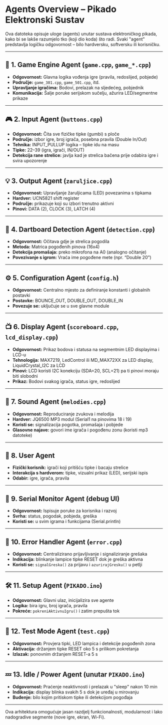 # Agents Overview – Pikado Elektronski Sustav

Ova datoteka opisuje uloge (agents) unutar sustava elektroničkog pikada, kako bi se lakše razumjelo tko (koji dio koda) što radi. Svaki "agent" predstavlja logičku odgovornost – bilo hardversku, softversku ili korisničku.

---

## 🧠 1. Game Engine Agent (`game.cpp`, `game_*.cpp`)

- **Odgovornost:** Glavna logika vođenja igre (pravila, redoslijed, pobjede)
- **Područje:** `game_301.cpp`, `game_501.cpp`, itd.
- **Upravljanje igračima:** Bodovi, prelazak na sljedećeg, pobjednik
- **Komunikacija:** Šalje poruke serijskom sučelju, ažurira LED/segmentne prikaze

---

## 🎮 2. Input Agent (`buttons.cpp`)

- **Odgovornost:** Čita sve fizičke tipke (gumbi) s ploče
- **Područje:** izbor igre, broj igrača, posebna pravila (Double In/Out)
- **Tehnika:** INPUT_PULLUP logika – tipke idu na masu
- **Tipke:** 22–39 (igra, igrači, IN/OUT)
- **Detekcija rane strelice:** javlja kad je strelica bačena prije odabira igre i svira upozorenje

---

## 💡 3. Output Agent (`zaruljice.cpp`)

- **Odgovornost:** Upravljanje žaruljicama (LED) povezanima s tipkama
- **Hardver:** UCN5821 shift register
- **Područje:** prikazuje koji su izbori trenutno aktivni
- **Pinovi:** DATA (2), CLOCK (3), LATCH (4)

---

## 🎯 4. Dartboard Detection Agent (`detection.cpp`)

- **Odgovornost:** Očitava gdje je strelica pogodila
- **Metoda:** Matrica pogođenih pinova (16x4)
- **Detekcija promašaja:** preko mikrofona na A0 (analogno očitanje)
- **Povezivanje s igrom:** Vraća ime pogođene mete (npr. “Double 20”)

---

## ⚙️ 5. Configuration Agent (`config.h`)

- **Odgovornost:** Centralno mjesto za definiranje konstanti i globalnih postavki
- **Postavke:** BOUNCE_OUT, DOUBLE_OUT, DOUBLE_IN
- **Povezuje se:** uključuje se u sve glavne module

---

## 📺 6. Display Agent (`scoreboard.cpp`, `lcd_display.cpp`)

- **Odgovornost:** Prikaz bodova i statusa na segmentnim LED displayima i LCD-u
- **Tehnologija:** MAX7219, LedControl ili MD_MAX72XX za LED display,
  LiquidCrystal_I2C za LCD
- **Pinovi:** LCD koristi I2C konekciju (SDA=20, SCL=21) pa ti pinovi moraju biti slobodni
- **Prikaz:** Bodovi svakog igrača, status igre, redoslijed

---
## 🎵 7. Sound Agent (`melodies.cpp`)

- **Odgovornost:** Reproduciranje zvukova i melodija
- **Hardver:** JQ6500 MP3 modul (Serial1 na pinovima 18 i 19)
- **Koristi se:** signalizacija pogotka, promašaja i pobjede
- **Glasovne najave:** govori ime igrača i pogođenu zonu (koristi mp3 datoteke)

---

## 👤 8. User Agent

- **Fizički korisnik:** igrači koji pritišću tipke i bacaju strelice
- **Interakcija s hardverom:** tipke, vizualni prikaz (LED), serijski ispis
- **Odabir:** igre, igrača, pravila

---

## 📡 9. Serial Monitor Agent (debug UI)

- **Odgovornost:** Ispisuje poruke za korisnika i razvoj
- **Svrha:** status, pogodak, pobjeda, greška
- **Koristi se:** u svim igrama i funkcijama (Serial.println)

---

## 🚨 10. Error Handler Agent (`error.cpp`)

- **Odgovornost:** Centralizirano prijavljivanje i signaliziranje grešaka
- **Indikacija:** blinkanje lampice tipke RESET dok je greška aktivna
- **Koristi se:** `signalGreska()` za prijavu i `azurirajGresku()` u petlji

---
## 🛠️ 11. Setup Agent (`PIKADO.ino`)

- **Odgovornost:** Glavni ulaz, inicijalizira sve agente
- **Logika:** bira igru, broj igrača, pravila
- **Pokreće:** `pokreniAktivnuIgru()` i zatim prepušta tok

---

## 🧪 12. Test Mode Agent (`test.cpp`)

- **Odgovornost:** Provjera tipki, LED lampica i detekcije pogođenih zona
- **Aktivacija:** držanjem tipke RESET oko 5 s prilikom pokretanja
- **Izlazak:** ponovnim držanjem RESET-a 5 s

---

## 💤 13. Idle / Power Agent (unutar `PIKADO.ino`)

- **Odgovornost:** Praćenje neaktivnosti i prelazak u "sleep" nakon 10 min
- **Indikacija:** display blinka svakih 5 s dok je uređaj u mirovanju
- **Buđenje:** bilo kojim pritiskom tipke ili detekcijom pogođaja

---

Ova arhitektura omogućuje jasan razdjelj funkcionalnosti, modularnost i lako nadogradive segmente (nove igre, ekran, Wi-Fi).
